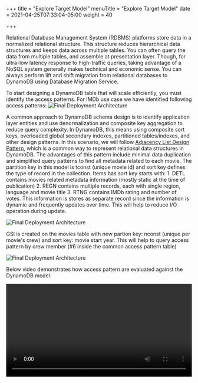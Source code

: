 +++
title = "Explore Target Model"
menuTitle = "Explore Target Model"
date = 2021-04-25T07:33:04-05:00
weight = 40

+++

Relational Database Management System (RDBMS) platforms store data in a normalized relational structure. This structure reduces hierarchical data structures and keeps data across multiple tables.
You can often query the data from multiple tables, and assemble at presentation layer. Though, for ultra-low latency response to high-traffic queries, taking advantage of a NoSQL system generally makes technical and economic sense.
You can always perform lift and shift migration from relational databases to DynamoDB using Database Migration Service.

To start designing a DynamoDB table that will scale efficiently, you must identify the access patterns. For IMDb use case we have identified following access patterns:
![Final Deployment Architecture](/images/migration32.png)

A common approach to DynamoDB schema design is to identify application layer entities and use denormalization and composite key aggregation to reduce query complexity.
In DynamoDB, this means using composite sort keys, overloaded global secondary indexes, partitioned tables/indexes, and other design patterns.
In this scenario, we will follow [Adjacency List Design Pattern](https://docs.aws.amazon.com/amazondynamodb/latest/developerguide/bp-adjacency-graphs.html#bp-adjacency-lists), which is a common way to represent relational data structures in DynamoDB.
The advantages of this pattern include minimal data duplication and simplified query patterns to find all metadata related to each movie.
The partition key in this model is tconst (unique movie id) and sort key defines the type of record in the collection. Items has sort key starts with:
	1.	DETL contains movies related metadata information (mostly static at the time of publication)
	2.	REGN contains multiple records, each with single region, language and movie title
	3.	RTNG contains IMDb rating and number of votes. This information is stores as separate record since the information is dynamic and frequently updates over time. This will help to reduce I/O operation during update.

![Final Deployment Architecture](/images/migration33.png)

GSI is created on the movies table with new partion key: nconst (unique per movie's crew) and sort key: movie start year. This will help to query access pattern by crew member (#6 inside the common access pattern table)

![Final Deployment Architecture](/images/migration34.png)

Below video demonstrates how access pattern are evaluated against the DynamoDB model.

<video width=100% controls autoplay>
    <source src="/images/migration36.mp4" type="video/mp4">
    Your browser does not support the video tag.
</video>
